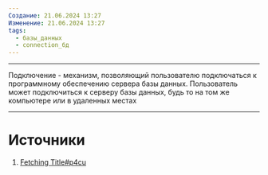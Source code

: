 ```yaml
---
Создание: 21.06.2024 13:27
Изменение: 21.06.2024 13:27
tags:
  - базы_данных
  - connection_бд
---
```

***

Подключение - механизм, позволяющий пользователю подключаться к программному обеспечению сервера базы данных. Пользователь может подключиться к серверу базы данных, будь то на том же компьютере или в удаленных местах

***

# Источники
1. [Fetching Title#p4cu](https://www.javatpoint.com/mysql-connection)